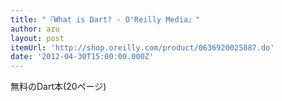 ```yaml
---
title: "『What is Dart? - O'Reilly Media』"
author: azu
layout: post
itemUrl: 'http://shop.oreilly.com/product/0636920025887.do'
date: '2012-04-30T15:00:00.000Z'
---
```

無料のDart本(20ページ)
